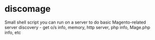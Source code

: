 # discomage
Small shell script you can run on a server to do basic Magento-related server discovery - get o/s info, memory, http server, php info, Mage.php info, etc
